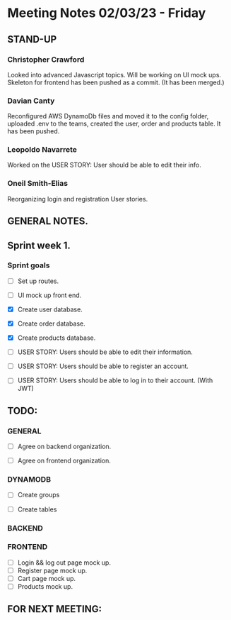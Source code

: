 # Meeting Notes 02/03/23 - Friday

## STAND-UP
### Christopher Crawford

Looked into advanced Javascript topics. Will be working on UI mock ups. Skeleton for frontend has been pushed as a commit. (It has been merged.)

### Davian Canty

Reconfigured AWS DynamoDb files and moved it to the config folder, uploaded .env to the teams, created the user, order and products table.
It has been pushed.

### Leopoldo Navarrete

Worked on the USER STORY: User should be able to edit their info.

### Oneil Smith-Elias

Reorganizing login and registration User stories.

## GENERAL NOTES.

## Sprint week 1.
### Sprint goals
- [ ] Set up routes.
- [ ] UI mock up front end.
- [x] Create user database.
- [x] Create order database.
- [x] Create products database.
- [ ] USER STORY: Users should be able to edit their information.
- [ ] USER STORY: Users should be able to register an account.
- [ ] USER STORY: Users should be able to log in to their account. (With JWT)


## TODO:
### GENERAL
- [ ] Agree on backend organization.

- [ ] Agree on frontend organization.

### DYNAMODB

- [ ] Create groups

- [ ] Create tables

### BACKEND


### FRONTEND
- [ ] Login && log out page mock up.
- [ ] Register page mock up.
- [ ] Cart page mock up.
- [ ] Products mock up.

## FOR NEXT MEETING: